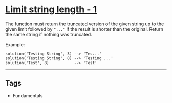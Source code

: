 # [Limit string length - 1](https://www.codewars.com/kata/5208fc3cb613bc725f000142)

The function must return the truncated version of the given string up to the given limit followed by `"..."` if the result is shorter than the original. Return the same string if nothing was truncated.

Example:

```
solution('Testing String', 3) --> 'Tes...'
solution('Testing String', 8) --> 'Testing ...'
solution('Test', 8)           --> 'Test'
```

---

## Tags

- Fundamentals
